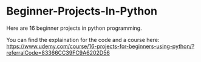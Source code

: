 # Beginner-Projects-In-Python
Here are 16 beginner projects in python programming.


You can find the explaination for the code and a course here:
https://www.udemy.com/course/16-projects-for-beginners-using-python/?referralCode=83366CC39FC9A6202D56
